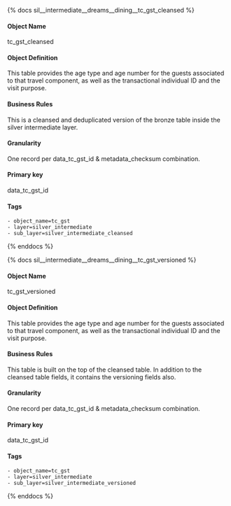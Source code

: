 {% docs sil__intermediate__dreams__dining__tc_gst_cleansed %}

#### Object Name
tc_gst_cleansed

#### Object Definition
This table provides the age type and age number for the guests associated to that travel component, as well as the transactional individual ID and the visit purpose.

#### Business Rules
This is a cleansed and deduplicated version of the bronze table inside the silver intermediate layer.

#### Granularity
One record per data_tc_gst_id & metadata_checksum combination.

#### Primary key
data_tc_gst_id

#### Tags
    - object_name=tc_gst
    - layer=silver_intermediate
    - sub_layer=silver_intermediate_cleansed

{% enddocs %}

{% docs sil__intermediate__dreams__dining__tc_gst_versioned %}

#### Object Name
tc_gst_versioned

#### Object Definition
This table provides the age type and age number for the guests associated to that travel component, as well as the transactional individual ID and the visit purpose.

#### Business Rules
This table is built on the top of the cleansed table. In addition to the cleansed table fields, it contains the versioning fields also.

#### Granularity
One record per data_tc_gst_id & metadata_checksum combination.

#### Primary key
data_tc_gst_id

#### Tags
    - object_name=tc_gst
    - layer=silver_intermediate
    - sub_layer=silver_intermediate_versioned

{% enddocs %}